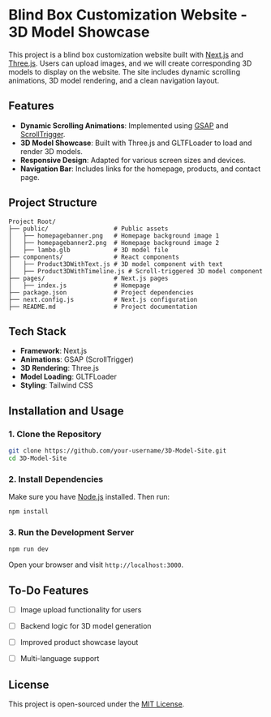 # Blind Box Customization Website - 3D Model Showcase

This project is a blind box customization website built with [Next.js](https://nextjs.org/) and [Three.js](https://threejs.org/). Users can upload images, and we will create corresponding 3D models to display on the website. The site includes dynamic scrolling animations, 3D model rendering, and a clean navigation layout.

## Features

- **Dynamic Scrolling Animations**: Implemented using [GSAP](https://greensock.com/gsap/) and [ScrollTrigger](https://greensock.com/scrolltrigger/).
- **3D Model Showcase**: Built with Three.js and GLTFLoader to load and render 3D models.
- **Responsive Design**: Adapted for various screen sizes and devices.
- **Navigation Bar**: Includes links for the homepage, products, and contact page.

## Project Structure

```plaintext
Project Root/
├── public/                  # Public assets
│   ├── homepagebanner.png   # Homepage background image 1
│   ├── homepagebanner2.png  # Homepage background image 2
│   ├── lambo.glb            # 3D model file
├── components/              # React components
│   ├── Product3DWithText.js # 3D model component with text
│   ├── Product3DWithTimeline.js # Scroll-triggered 3D model component
├── pages/                   # Next.js pages
│   ├── index.js             # Homepage
├── package.json             # Project dependencies
├── next.config.js           # Next.js configuration
├── README.md                # Project documentation
```

## Tech Stack

- **Framework**: Next.js
- **Animations**: GSAP (ScrollTrigger)
- **3D Rendering**: Three.js
- **Model Loading**: GLTFLoader
- **Styling**: Tailwind CSS

## Installation and Usage

### 1. Clone the Repository

```bash
git clone https://github.com/your-username/3D-Model-Site.git
cd 3D-Model-Site
```

### 2. Install Dependencies

Make sure you have [Node.js](https://nodejs.org/) installed. Then run:

```bash
npm install
```

### 3. Run the Development Server

```bash
npm run dev
```

Open your browser and visit `http://localhost:3000`.

## To-Do Features

- [ ] Image upload functionality for users
- [ ] Backend logic for 3D model generation
- [ ] Improved product showcase layout
- [ ] Multi-language support


## License

This project is open-sourced under the [MIT License](https://opensource.org/licenses/MIT).
